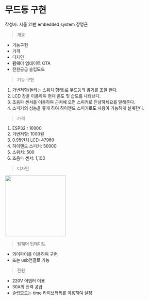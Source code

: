 # 무드등 구현
작성자: 서울 21반 embedded system 장명근

> 개요
  - 기능구현
  - 가격
  - 디자인
  - 펌웨어 엄데이트 OTA
  - 전원공급 슬립모드

> 기능 구현

1. 가변저항(돌리는 스위치 형태)로 무드등의 밝기를 조절 한다.
2. LCD 창을 이용하여 현재 온도 및 습도를 나타낸다.
3. 초음파 센서를 이용하여 근처에 오면 스피커로 안녕하세요를 말해준다.
4. 스피커의 성능을 좋게 하여 하이엔드 스피커로도 사용이 가능하게 설계한다.

> 가격
1. ESP32 : 10000
2. 가변저항: 1000원
3. 0.95인치 LCD: 47960
4. 하이엔드 스피커: 50000
5. 스위치: 500
6. 초음파 센서: 1,100

> 디자인

<img src="./스피커.jpg"  width="200" height="200">

> 펌웨어 업데이트

- 와이파이를 이용하여 구현 
- 또는 usb연결로 가능

> 전원
- 220V 어댑터 이용
- 30A의 전력 공급
- 슬립모드는 time 라이브러리를 이용하여 설정